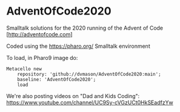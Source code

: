 # AdventOfCode2020
Smalltalk solutions for the 2020 running of the Advent of Code [http://adventofcode.com]

Coded using the https://pharo.org/ Smalltalk environment

To load, in Pharo9 image do:
```smalltalk
Metacello new
	repository: 'github://dvmason/AdventOfCode2020:main';
	baseline: 'AdventOfCode2020';
	load
```

We're also posting videos on "Dad and Kids Coding": https://www.youtube.com/channel/UC9Sy-cVGzUCt0HkSEadfzYw

